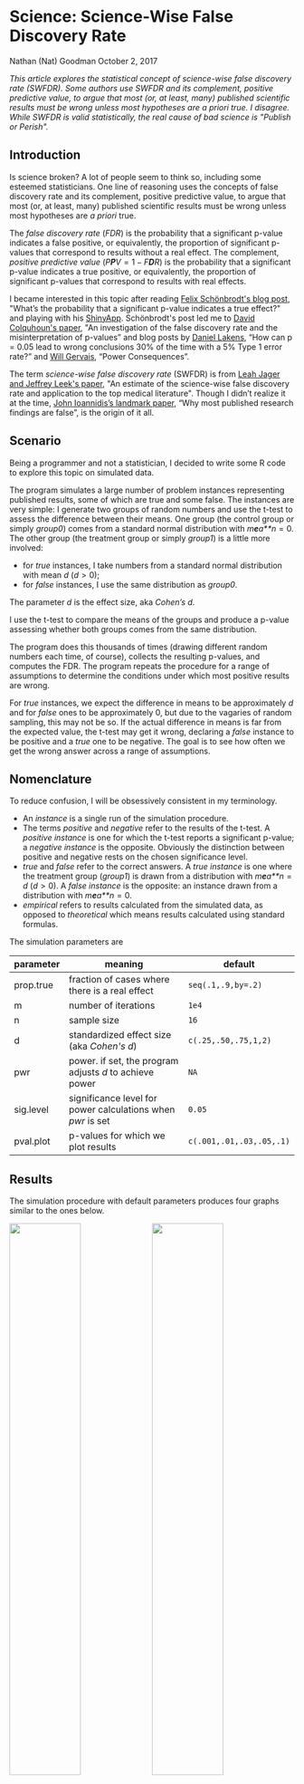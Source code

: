 Science: Science-Wise False Discovery Rate
================
Nathan (Nat) Goodman
October 2, 2017

*This article explores the statistical concept of science-wise false discovery rate (SWFDR). Some authors use SWFDR and its complement, positive predictive value, to argue that most (or, at least, many) published scientific results must be wrong unless most hypotheses are a priori true. I disagree. While SWFDR is valid statistically, the real cause of bad science is "Publish or Perish".*

Introduction
------------

Is science broken? A lot of people seem to think so, including some esteemed statisticians. One line of reasoning uses the concepts of false discovery rate and its complement, positive predictive value, to argue that most (or, at least, many) published scientific results must be wrong unless most hypotheses are *a priori* true.

The *false discovery rate* (*FDR*) is the probability that a significant p-value indicates a false positive, or equivalently, the proportion of significant p-values that correspond to results without a real effect. The complement, *positive predictive value* (*P**P**V* = 1 − *F**D**R*) is the probability that a significant p-value indicates a true positive, or equivalently, the proportion of significant p-values that correspond to results with real effects.

I became interested in this topic after reading [Felix Schönbrodt's blog post](http://www.nicebread.de/whats-the-probability-that-a-significant-p-value-indicates-a-true-effect/), "What’s the probability that a significant p-value indicates a true effect?" and playing with his [ShinyApp](http://shinyapps.org/apps/PPV/). Schönbrodt's post led me to [David Colquhoun's paper](http://rsos.royalsocietypublishing.org/content/1/3/140216), "An investigation of the false discovery rate and the misinterpretation of p-values” and blog posts by [Daniel Lakens](http://daniellakens.blogspot.de/2015/09/how-can-p-005-lead-to-wrong-conclusions.html), “How can p = 0.05 lead to wrong conclusions 30% of the time with a 5% Type 1 error rate?” and [Will Gervais](http://willgervais.com/blog/2014/9/24/power-consequences), “Power Consequences”.

The term *science-wise false discovery rate* (SWFDR) is from [Leah Jager and Jeffrey Leek's paper](http://doi.org/10.1093/biostatistics/kxt007), "An estimate of the science-wise false discovery rate and application to the top medical literature". Though I didn’t realize it at the time, [John Ioannidis’s landmark paper](http://dx.plos.org/10.1371/journal.pmed.0020124), “Why most published research findings are false”, is the origin of it all.

Scenario
--------

Being a programmer and not a statistician, I decided to write some R code to explore this topic on simulated data.

The program simulates a large number of problem instances representing published results, some of which are true and some false. The instances are very simple: I generate two groups of random numbers and use the t-test to assess the difference between their means. One group (the control group or simply *group0*) comes from a standard normal distribution with *m**e**a**n* = 0. The other group (the treatment group or simply *group1*) is a little more involved:

-   for *true* instances, I take numbers from a standard normal distribution with mean *d* (*d* &gt; 0);
-   for *false* instances, I use the same distribution as *group0*.

The parameter *d* is the effect size, aka *Cohen’s d*.

I use the t-test to compare the means of the groups and produce a p-value assessing whether both groups comes from the same distribution.

The program does this thousands of times (drawing different random numbers each time, of course), collects the resulting p-values, and computes the FDR. The program repeats the procedure for a range of assumptions to determine the conditions under which most positive results are wrong.

For *true* instances, we expect the difference in means to be approximately *d* and for *false* ones to be approximately 0, but due to the vagaries of random sampling, this may not be so. If the actual difference in means is far from the expected value, the t-test may get it wrong, declaring a *false* instance to be positive and a *true* one to be negative. The goal is to see how often we get the wrong answer across a range of assumptions.

Nomenclature
------------

To reduce confusion, I will be obsessively consistent in my terminology.

-   An *instance* is a single run of the simulation procedure.
-   The terms *positive* and *negative* refer to the results of the t-test. A *positive instance* is one for which the t-test reports a significant p-value; a *negative instance* is the opposite. Obviously the distinction between positive and negative rests on the chosen significance level.
-   *true* and *false* refer to the correct answers. A *true instance* is one where the treatment group (*group1*) is drawn from a distribution with *m**e**a**n* = *d* (*d* &gt; 0). A *false instance* is the opposite: an instance drawn from a distribution with *m**e**a**n* = 0.
-   *empirical* refers to results calculated from the simulated data, as opposed to *theoretical* which means results calculated using standard formulas.

The simulation parameters are

| parameter | meaning                                                     | default                  |
|-----------|-------------------------------------------------------------|--------------------------|
| prop.true | fraction of cases where there is a real effect              | `seq(.1,.9,by=.2)`       |
| m         | number of iterations                                        | `1e4`                    |
| n         | sample size                                                 | `16`                     |
| d         | standardized effect size (aka *Cohen's d*)                  | `c(.25,.50,.75,1,2)`     |
| pwr       | power. if set, the program adjusts *d* to achieve power     | `NA`                     |
| sig.level | significance level for power calculations when *pwr* is set | `0.05`                   |
| pval.plot | p-values for which we plot results                          | `c(.001,.01,.03,.05,.1)` |

Results
-------

The simulation procedure with default parameters produces four graphs similar to the ones below.

<img src="figure/plot_byprop.png" width="50%" /><img src="figure/plot_byd.png" width="50%" /><img src="figure/plot_vsprop.png" width="50%" /><img src="figure/plot_vsd.png" width="50%" />

In these graphs,

-   solid lines show theoretical results; dashed lines are empirical results from the simulation
-   *fdr*. false discovery rate
-   *pval*. p-value cutoff for significance
-   *prop.true*. proportion of simulated cases that have a real effect
-   *d*. standardized effect size, aka *Cohen's d*

The first graph shows FDR vs. p-value across a range of *prop.true* values for a single effect size (*d* = 1). Note the difference in *x* (p-value) and *y* (FDR) scales; the p-value scale is roughly an order of magnitude smaller than FDR. For this effect size, FDR behaves pretty well: for *p**r**o**p*.*t**r**u**e* = 0.5, FDR and p-value are pretty close; as *prop.true* gets smaller, FDR becomes larger than p-value; as *prop.true* gets larger, FDR shrinks below p-value. In other words, for this effect size, if most cases are true, p-values do a good job of separating the wheat from the chaff, but if most are false, p-values are less helpful. In the worse case plotted here, FDR is about 0.36 when *p**v**a**l* = 0.05.

The second graph shows FDR vs. p-value across a range of effect sizes for a single value of *prop.true* (0.5). Again note the difference in scales. Recall that FDR behaves pretty well for this value of *prop.true* when *d* = 1. It’s still reasonable for *d* = 0.75. But for smaller effect sizes, FDR again grows to be much larger than p-value. In the worse case plotted here, FDR is about 0.33 when *p**v**a**l* = 0.05.

We can also think of this in terms of power. As *d* gets smaller, so does power. The table below shows power for the default values of *d*. You’ll notice that power ranges from whopping good to anemic as we move from *d* = 2 to *d* = 0.25. For *d* = 0.75, power is just over 50%; at this power, FDR is about .08 when *p**v**a**l* = 0.05. The table below shows FDR for all values of *d* under the conditions plotted here.

| *d*   | 0.25 | 0.50 | 0.75 | 1.00 |  2.00  |
|-------|------|------|------|------|:------:|
| power | 0.10 | 0.28 | 0.54 | 0.78 | 0.9998 |

The third graph shows FDR vs. *prop.true* across a range of p-values for a single effect size (*d* = 1). In this graph, the *x* and *y* scales are about the same. For this effect size, FDR behaves pretty well until *prop.true* gets below 0.3. The inflection point at 0.3 is an artifact of the simulation; adding a few more *prop.true* values between 0.1 and 0.3 smooths out the curve (data not shown).

The final graph shows FDR vs. *d* across a range of p-values for a single value of *prop.true* (0.5). As *d* drops below 1, FDR grows rapidly as we’ve seen before. Reducing the p-value helps, as you would expect. But even with p-value=.001, FDR grows rapidly for *d* &lt; 0.5, reaching about 0.2 for *d* = 0.25. This is because power is abysmal (.004) at this point causing us to miss most true instances. This illustrates the tradeoff between false positives and false negatives as we reduce the p-value: smaller p-values give fewer false positives but also fewer true positives.

Returning to the second graph above (FDR vs. p-value for a range of effect sizes and *p**r**o**p*.*t**r**u**e* = 0.5), we see that for small values of *d* and *pval*, the empirical results are noisy and don't match the theoretical results very well. This is because there aren’t enough positives in this region. Increasing the number of simulations to 10<sup>6</sup> fixes the problem as shown in the graph below.

<img src="figure/plot_byd.m=1e6.png" width="50%" />

The relationship between FDR and p-value is complicated. If *prop.true* is 50% or better and *d* is 1 or more, p-values do a good job at discriminating true from false instances. Under less optimistic conditions, p-values are not so good. Under the most pessimistic conditions here, FDR is about 1/3. Reducing the significance level improves FDR but at the cost of missing more true instances.

Let’s look at extreme cases of *prop.true* (0.25, 0.75) and power (0.2, 0.8) for *pval=.05*. The table below shows theoretical FDR for these cases.

|                    | high power | low power |
|--------------------|:----------:|:---------:|
| **high prop.true** |    0.02    |    0.16   |
| **low prop.true**  |    0.08    |    0.43   |

The best case is great (FDR=0.02), the worst case is horrible (0.43), and the in-between cases range from 0.08 to 0.16. The take-home is that if most hypotheses are wrong, you have to do good, well-powered studies to find the few correct results, but if most hypotheses are correct, you may be able to get by with sloppy science.

Discussion
----------

I started with the question, “Is science broken?” and segued to the more specific question of “Are most (or, at least many) published results wrong?” Do the results here support these claims?

It depends on *prop.true*, so we’d better be clear about what it represents.

-   [David Colquhoun's paper](http://rsos.royalsocietypublishing.org/content/1/3/140216) seems to suggest that it refers to early stage experiments. At one point the paper says, “\[I\]magine that we are testing a lot of candidate drugs, one at a time. It is sadly likely that many of them would not work, so let us imagine that 10% of them work and the rest are inactive." In the on-line post-publication discussion, Dr. Colquhoun is even more explicit: “To postulate a prevalence greater than 0.5 is tantamount to saying that you were confident that your hypothesis was right before you did the experiment.”

-   [Felix Schönbrodt's blog post](http://www.nicebread.de/whats-the-probability-that-a-significant-p-value-indicates-a-true-effect/) has a similar statement: “It’s certainly not near 100% – in this case only trivial and obvious research questions would be investigated, which is obviously not the case.”

I think this interpretation is dead-wrong. Hypotheses exist at many stages of research from vague ideas flitting through students' heads to precise claims in published papers. Since we’re reasoning about the validity of **published** results, *prop.true* (and other parameters like *d*) must refer to hypotheses late in the research process, ones that are far enough along to be considered for publication. Presumably, the research process weeds out many incorrect hypotheses; ones that make it this far are more likely to be true. I don’t know what the right number is, but it must be higher than the estimates proposed by Colquhoun and Schönbrodt.

What happens to the incorrect hypotheses that make it to the near-publication stage? I see three possibilities:

1.  By (bad) luck, the study yielded a significant p-value and the happy but hapless investigators proceed to publication.
2.  The lab chief thinks the negative finding is correct and publishes the negative result or abandons the work. Sadly, this happens rarely, as we know too well.
3.  The lab chief is unconvinced and sends the student back to the lab for more experiments or to the computer for more analyses. This is p-hacking and will likely repeat until the student gets a positive result or the professor gives up.

Ignoring the rare case \#2, all false hypotheses that make it this far will eventually yield positive results and be published. This makes the work we’ve done simulating FDR totally irrelevant. The FDR we get will be close to whatever value we assume for the proportion of false hypotheses. In other words, *F**D**R* ≈ 1 − *p**r**o**p*.*t**r**u**e*. Rather obvious, I think, and completely pointless.

I’ve seen plenty of bad science up close and personal and am thoroughly convinced that many published results in my field are rubbish. But I don’t buy the arguments based on SWFDR. The problem is p-hacking, both experimental and computational.

It's really just another consequence of "Publish or Perish". Those who can, publish good science; those who can't, p-hack. No amount of statistical cleverness can change this basic dynamic. If you replace the much-maligned p-value by some other statistic *s*, p-hackers will become s-hackers, and the overall quality of science will remain unchanged.

Good science drives the field forward; bad science is ephemeral. I know it's aggravating to see so much dreck get published, but it's even more aggravating to see good statisticians and data scientists agonizing over the ordure and wasting so much time and money trying to root out bad science. More good will be done by helping good scientists do good science than by trying to slow down the bad ones.
